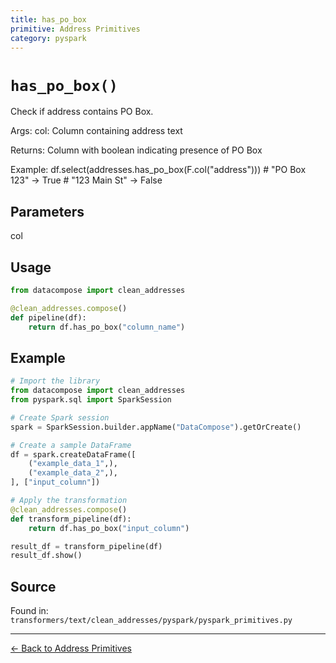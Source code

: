 ```yaml
---
title: has_po_box
primitive: Address Primitives
category: pyspark
---
```


# `has_po_box()`

Check if address contains PO Box.

Args:
    col: Column containing address text

Returns:
    Column with boolean indicating presence of PO Box

Example:
    df.select(addresses.has_po_box(F.col("address")))
    # "PO Box 123" -> True
    # "123 Main St" -> False

## Parameters

col

## Usage

```python
from datacompose import clean_addresses

@clean_addresses.compose()
def pipeline(df):
    return df.has_po_box("column_name")
```

## Example

```python
# Import the library
from datacompose import clean_addresses
from pyspark.sql import SparkSession

# Create Spark session
spark = SparkSession.builder.appName("DataCompose").getOrCreate()

# Create a sample DataFrame
df = spark.createDataFrame([
    ("example_data_1",),
    ("example_data_2",),
], ["input_column"])

# Apply the transformation
@clean_addresses.compose()
def transform_pipeline(df):
    return df.has_po_box("input_column")

result_df = transform_pipeline(df)
result_df.show()
```

## Source

Found in: `transformers/text/clean_addresses/pyspark/pyspark_primitives.py`

---
[← Back to Address Primitives](/primitives/addresses)

